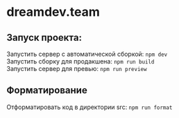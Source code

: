 # dreamdev.team

## Запуск проекта:  
Запустить сервер с автоматической сборкой: `npm dev`  
Запустить сборку для продакшена: `npm run build`  
Запустить сервер для превью: `npm run preview`  

## Форматирование  
Отформатировать код в директории src: `npm run format`  
